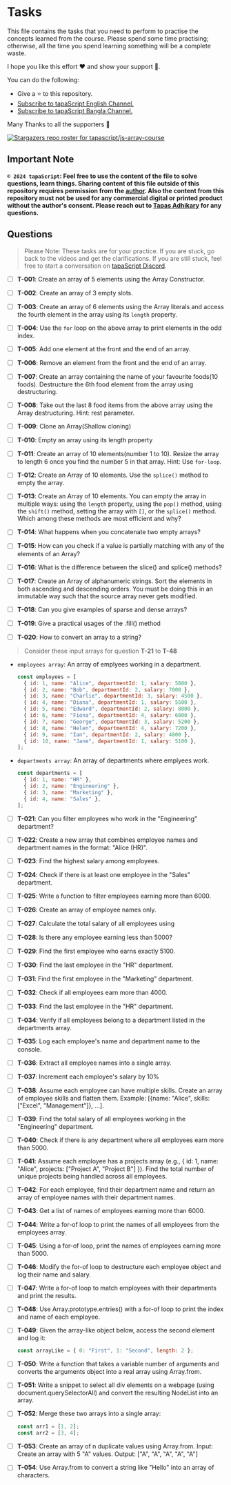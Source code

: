 # Tasks

This file contains the tasks that you need to perform to practise the concepts learned from the course. Please spend some time practising; otherwise, all the time you spend learning something will be a complete waste.

I hope you like this effort ❤️ and show your support 🤝. 

You can do the following:

- Give a ⭐ to this repository.
- [Subscribe to tapaScript English Channel.](https://youtube.com/@tapasadhikary?sub_confirmation=1)
- [Subscribe to tapaScript Bangla Channel.](https://youtube.com/@tapascript-bangla?sub_confirmation=1)

Many Thanks to all the supporters 🫶

[![Stargazers repo roster for tapascript/js-array-course](https://reporoster.com/stars/tapascript/js-array-course)](https://github.com/atapas/tapascript/js-array-course)

## Important Note
**`© 2024 tapaScript`: Feel free to use the content of the file to solve questions, learn things. Sharing content of this file outside of this repository requires permission from the [author](https://github.com/atapas). Also the content from this repository must not be used for any commercial digital or printed product without the author's consent. Please reach out to [Tapas Adhikary](https://www.linkedin.com/in/tapasadhikary/) for any questions.**

## Questions
> Please Note: These tasks are for your practice. If you are stuck, go back to the videos and get the clarifications. If you are still stuck, feel free to start a conversation on [tapaScript Discord](https://discord.gg/HHwdF8r28m).

- [ ] **T-001**: Create an array of 5 elements using the Array Constructor.
- [ ] **T-002**: Create an array of 3 empty slots.
- [ ] **T-003**: Create an array of 6 elements using the Array literals and access the fourth element in the array using its `length` property.
- [ ] **T-004**: Use the `for` loop on the above array to print elements in the odd index.
- [ ] **T-005**: Add one element at the front and the end of an array.
- [ ] **T-006**: Remove an element from the front and the end of an array.
- [ ] **T-007**: Create an array containing the name of your favourite foods(10 foods). Destructure the 6th food element from the array using destructuring.
- [ ] **T-008**: Take out the last 8 food items from the above array using the Array destructuring. Hint: rest parameter.
- [ ] **T-009**: Clone an Array(Shallow cloning)
- [ ] **T-010**: Empty an array using its length property
- [ ] **T-011**: Create an array of 10 elements(number 1 to 10). Resize the array to length 6 once you find the number 5 in that array. Hint: Use `for-loop`.
- [ ] **T-012**: Create an Array of 10 elements. Use the `splice()` method to empty the array.
- [ ] **T-013**: Create an Array of 10 elements. You can empty the array in multiple ways: using the `length` property, using the `pop()` method, using the `shift()` method, setting the array with `[]`, or the `splice()` method. Which among these methods are most efficient and why?
- [ ] **T-014**: What happens when you concatenate two empty arrays?
- [ ] **T-015**: How can you check if a value is partially matching with any of the elements of an Array?
- [ ] **T-016**: What is the difference between the slice() and splice() methods?
- [ ] **T-017**: Create an Array of alphanumeric strings. Sort the elements in both ascending and descending orders. You must be doing this in an immutable way such that the source array never gets modified.
- [ ] **T-018**: Can you give examples of sparse and dense arrays?
- [ ] **T-019**: Give a practical usages of the .fill() method
- [ ] **T-020**: How to convert an array to a string?


> Consider these input arrays for question **T-21** to **T-48** 

- `employees array`: An array of emplyees working in a department.

  ```js
  const employees = [
    { id: 1, name: "Alice", departmentId: 1, salary: 5000 },
    { id: 2, name: "Bob", departmentId: 2, salary: 7000 },
    { id: 3, name: "Charlie", departmentId: 3, salary: 4500 },
    { id: 4, name: "Diana", departmentId: 1, salary: 5500 },
    { id: 5, name: "Edward", departmentId: 2, salary: 8000 },
    { id: 6, name: "Fiona", departmentId: 4, salary: 6000 },
    { id: 7, name: "George", departmentId: 3, salary: 5200 },
    { id: 8, name: "Helen", departmentId: 4, salary: 7200 },
    { id: 9, name: "Ian", departmentId: 2, salary: 4800 },
    { id: 10, name: "Jane", departmentId: 1, salary: 5100 },
  ];
  ```

- `departments array`: An array of departments where emplyees work.

  ```js
  const departments = [
    { id: 1, name: "HR" },
    { id: 2, name: "Engineering" },
    { id: 3, name: "Marketing" },
    { id: 4, name: "Sales" },
  ];
  ```

- [ ] **T-021**: Can you filter employees who work in the "Engineering" department?
- [ ] **T-022**: Create a new array that combines employee names and department names in the format: "Alice (HR)".
- [ ] **T-023**: Find the highest salary among employees.
- [ ] **T-024**: Check if there is at least one employee in the "Sales" department.
- [ ] **T-025**: Write a function to filter employees earning more than 6000.
- [ ] **T-026**: Create an array of employee names only.
- [ ] **T-027**: Calculate the total salary of all employees using
- [ ] **T-028**: Is there any employee earning less than 5000?
- [ ] **T-029**: Find the first employee who earns exactly 5100.
- [ ] **T-030**: Find the last employee in the "HR" department.
- [ ] **T-031**: Find the first employee in the "Marketing" department.
- [ ] **T-032**: Check if all employees earn more than 4000.
- [ ] **T-033**: Find the last employee in the "HR" department.
- [ ] **T-034**: Verify if all employees belong to a department listed in the departments array.
- [ ] **T-035**: Log each employee's name and department name to the console.
- [ ] **T-036**: Extract all employee names into a single array.
- [ ] **T-037**: Increment each employee's salary by 10%
- [ ] **T-038**: Assume each employee can have multiple skills. Create an array of employee skills and flatten them. Example: [{name: "Alice", skills: ["Excel", "Management"]}, ...].
- [ ] **T-039**: Find the total salary of all employees working in the "Engineering" department.
- [ ] **T-040**: Check if there is any department where all employees earn more than 5000.
- [ ] **T-041**: Assume each employee has a projects array (e.g., { id: 1, name: "Alice", projects: ["Project A", "Project B"] }).
Find the total number of unique projects being handled across all employees.
- [ ] **T-042**: For each employee, find their department name and return an array of employee names with their department names.
- [ ] **T-043**: Get a list of names of employees earning more than 6000.
- [ ] **T-044**: Write a for-of loop to print the names of all employees from the employees array.
- [ ] **T-045**: Using a for-of loop, print the names of employees earning more than 5000.
- [ ] **T-046**: Modify the for-of loop to destructure each employee object and log their name and salary.
- [ ] **T-047**: Write a for-of loop to match employees with their departments and print the results.
- [ ] **T-048**: Use Array.prototype.entries() with a for-of loop to print the index and name of each employee.


- [ ] **T-049**: Given the array-like object below, access the second element and log it:
  ```js
  const arrayLike = { 0: "First", 1: "Second", length: 2 };
  ```
- [ ] **T-050**: Write a function that takes a variable number of arguments and converts the arguments object into a real array using Array.from.   
- [ ] **T-051**: Write a snippet to select all div elements on a webpage (using document.querySelectorAll) and convert the resulting NodeList into an array.
- [ ] **T-052**: Merge these two arrays into a single array:
  ```js
  const arr1 = [1, 2];
  const arr2 = [3, 4];
  ```
- [ ] **T-053**: Create an array of n duplicate values using Array.from. Input: Create an array with 5 "A" values. Output: ["A", "A", "A", "A", "A"]
- [ ] **T-054**: Use Array.from to convert a string like "Hello" into an array of characters.




